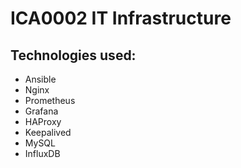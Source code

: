 # ICA0002 IT Infrastructure

## Technologies used:
- Ansible
- Nginx
- Prometheus
- Grafana
- HAProxy
- Keepalived
- MySQL
- InfluxDB
